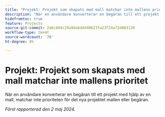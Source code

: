 ```yaml
---
title: "Projekt: Projekt som skapats med mall matchar inte mallens prioritet"
description: "När en användare konverterar en begäran till ett projekt med hjälp av en mall matchar inte prioriteten för det nya projektet mallen eller begäran."
hidefromtoc: true
feature: Projects
source-git-commit: 2a6c894c29a9dabddd40623fa23f24a72d883120
workflow-type: tm+mt
source-wordcount: '78'
ht-degree: 0%

---
```



# Projekt: Projekt som skapats med mall matchar inte mallens prioritet

När en användare konverterar en begäran till ett projekt med hjälp av en mall, matchar inte prioriteten för det nya projektet mallen eller begäran.

_Först rapporterad den 2 maj 2024._
